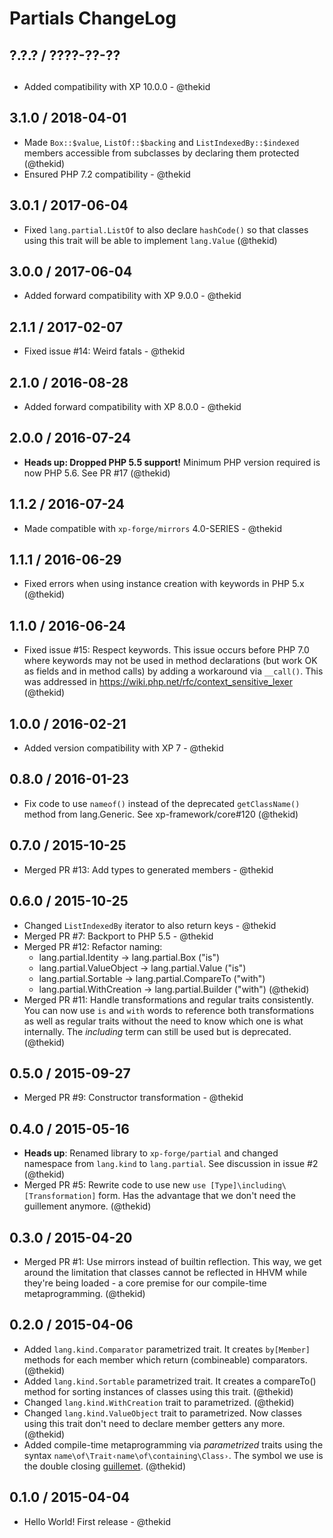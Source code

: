 Partials ChangeLog
==================

## ?.?.? / ????-??-??

## 

* Added compatibility with XP 10.0.0 - @thekid

## 3.1.0 / 2018-04-01

* Made `Box::$value`, `ListOf::$backing` and `ListIndexedBy::$indexed`
  members accessible from subclasses by declaring them protected
  (@thekid)
* Ensured PHP 7.2 compatibility - @thekid

## 3.0.1 / 2017-06-04

* Fixed `lang.partial.ListOf` to also declare `hashCode()` so that
  classes using this trait will be able to implement `lang.Value` 
  (@thekid)

## 3.0.0 / 2017-06-04

* Added forward compatibility with XP 9.0.0 - @thekid

## 2.1.1 / 2017-02-07

* Fixed issue #14: Weird fatals - @thekid

## 2.1.0 / 2016-08-28

* Added forward compatibility with XP 8.0.0 - @thekid

## 2.0.0 / 2016-07-24

* **Heads up: Dropped PHP 5.5 support!** Minimum PHP version required
  is now PHP 5.6. See PR #17
  (@thekid)

## 1.1.2 / 2016-07-24

* Made compatible with `xp-forge/mirrors` 4.0-SERIES - @thekid

## 1.1.1 / 2016-06-29

* Fixed errors when using instance creation with keywords in PHP 5.x
  (@thekid)

## 1.1.0 / 2016-06-24

* Fixed issue #15: Respect keywords. This issue occurs before PHP 7.0
  where keywords may not be used in method declarations (but work OK as
  fields and in method calls) by adding a workaround via `__call()`.
  This was addressed in https://wiki.php.net/rfc/context_sensitive_lexer
  (@thekid)

## 1.0.0 / 2016-02-21

* Added version compatibility with XP 7 - @thekid

## 0.8.0 / 2016-01-23

* Fix code to use `nameof()` instead of the deprecated `getClassName()`
  method from lang.Generic. See xp-framework/core#120
  (@thekid)

## 0.7.0 / 2015-10-25

* Merged PR #13: Add types to generated members - @thekid

## 0.6.0 / 2015-10-25

* Changed `ListIndexedBy` iterator to also return keys - @thekid
* Merged PR #7: Backport to PHP 5.5 - @thekid
* Merged PR #12: Refactor naming:
  - lang.partial.Identity -> lang.partial.Box ("is")
  - lang.partial.ValueObject -> lang.partial.Value ("is")
  - lang.partial.Sortable -> lang.partial.CompareTo ("with")
  - lang.partial.WithCreation -> lang.partial.Builder ("with")
  (@thekid)
* Merged PR #11: Handle transformations and regular traits consistently.
  You can now use `is` and `with` words to reference both transformations
  as well as regular traits without the need to know which one is what
  internally. The *including* term can still be used but is deprecated.
  (@thekid)

## 0.5.0 / 2015-09-27

* Merged PR #9: Constructor transformation - @thekid

## 0.4.0 / 2015-05-16

* **Heads up**: Renamed library to `xp-forge/partial` and changed namespace
  from `lang.kind` to `lang.partial`. See discussion in issue #2
  (@thekid)
* Merged PR #5: Rewrite code to use new `use [Type]\including\[Transformation]`
  form. Has the advantage that we don't need the guillement anymore.
  (@thekid)

## 0.3.0 / 2015-04-20

* Merged PR #1: Use mirrors instead of builtin reflection. This way, we get
  around the limitation that classes cannot be reflected in HHVM while they're
  being loaded - a core premise for our compile-time metaprogramming.
  (@thekid)

## 0.2.0 / 2015-04-06

* Added `lang.kind.Comparator` parametrized trait. It creates `by[Member]`
  methods for each member which return (combineable) comparators.
  (@thekid)
* Added `lang.kind.Sortable` parametrized trait. It creates a compareTo()
  method for sorting instances of classes using this trait.
  (@thekid)
* Changed `lang.kind.WithCreation` trait to parametrized.
  (@thekid)
* Changed `lang.kind.ValueObject` trait to parametrized. Now classes
  using this trait don't need to declare member getters any more.
  (@thekid)
* Added compile-time metaprogramming via *parametrized* traits using
  the syntax `name\of\Trait‹name\of\containing\Class›`. The symbol we use
  is the double closing [guillemet](http://en.wikipedia.org/wiki/Guillemet).
  (@thekid)

## 0.1.0 / 2015-04-04

* Hello World! First release - @thekid